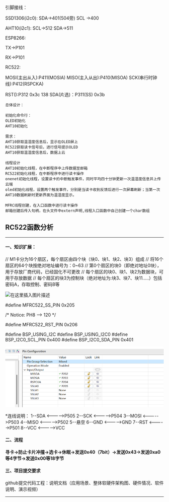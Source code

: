 引脚接线：

SSD1306(i2c0):
SDA->401(504旁)
SCL ->400

AHT10(i2c1):
SCL->512
SDA->511

ESP8266:

TX->P101

RX->P101

RC522:

MOSI(主出从入):P411(MOSIA)
MISO(主入从出):P410(MISOA)
SCK(串行时钟线):P412(RSPCKA)

RST():P312   0x3c  138
SDA(片选)：P311(SS)   	0x3b



```
总体设计：

初始化命令行：
OLED初始化
AHT10初始化

需求：
AHT10获取温湿度信息后，显示在OLED屏上
RC522获取读卡信号后，进行信号提示OLED
AHT10获取温湿度信息后，数据上云

线程设计
AHT10初始化线程，在中断程序中上传数据至邮箱
RC522初始化线程，在中断程序中进行读卡操作
onenet初始化线程，设置读卡的中断触发事件，同时平均四十分钟更新一次温湿度信息并上传云端
oled初始化线程，设置两个触发事件，分别是当读卡收到反馈后进行一次屏幕刷新；当第一次AHT10数据刷新时更新界面为温湿度显示。

MFRC线程创建，在入口函数中进行读卡操作
邮箱创建后传入句柄，在头文件中extern声明,线程入口函数中自己创建一个char数组
```








## RC522函数分析

---

#### 一、知识扩展：

// M1卡分为16个扇区，每个扇区由四个块（块0、块1、块2、块3）组成
// 将16个扇区的64个块按绝对地址编号为：0~63
// 第0个扇区的块0（即绝对地址0块），用于存放厂商代码，已经固化不可更改
// 每个扇区的块0、块1、块2为数据块，可用于存放数据
// 每个扇区的块3为控制块（绝对地址为:块3、块7、块11.....）包括密码A，存取控制、密码B等

![在这里插入图片描述](https://img-blog.csdnimg.cn/20210112142142412.png)









#define MFRC522_SS_PIN 0x205

/* Notice: PH8 --> 120 */

#define MFRC522_RST_PIN 0x206

#define BSP_USING_I2C
#define BSP_USING_I2C0
#define BSP_I2C0_SCL_PIN 0x400
#define BSP_I2C0_SDA_PIN 0x401



![image-20220727181744196](https://raw.githubusercontent.com/kurisaW/picbed/main/img/202207271817558.png)



*连线说明：
1--SDA  <----->P505
2--SCK  <----->P504
3--MOSI <----->P503
4--MISO <----->P502
5--悬空
6--GND <----->GND
7--RST <----->P501
8--VCC <----->VCC

#### 二、流程

**寻卡->防止卡片冲撞->选卡->休眠->发送0x40（7bit）->发送0x43->发送0xa0等4字节->发送0x00等18字节**



#### 三、项目提交要求

github提交代码工程：说明文档（应用场景、整体软硬件架构图、硬件情况、软件说明、演示视频）

---

